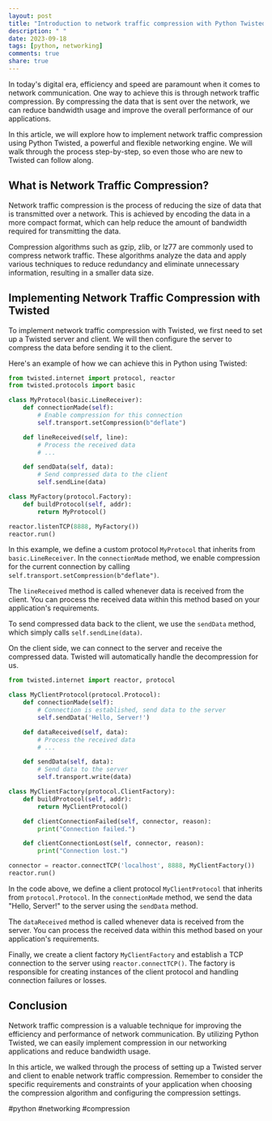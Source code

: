```yaml
---
layout: post
title: "Introduction to network traffic compression with Python Twisted"
description: " "
date: 2023-09-18
tags: [python, networking]
comments: true
share: true
---
```


In today's digital era, efficiency and speed are paramount when it comes to network communication. One way to achieve this is through network traffic compression. By compressing the data that is sent over the network, we can reduce bandwidth usage and improve the overall performance of our applications.

In this article, we will explore how to implement network traffic compression using Python Twisted, a powerful and flexible networking engine. We will walk through the process step-by-step, so even those who are new to Twisted can follow along.

## What is Network Traffic Compression?

Network traffic compression is the process of reducing the size of data that is transmitted over a network. This is achieved by encoding the data in a more compact format, which can help reduce the amount of bandwidth required for transmitting the data.

Compression algorithms such as gzip, zlib, or lz77 are commonly used to compress network traffic. These algorithms analyze the data and apply various techniques to reduce redundancy and eliminate unnecessary information, resulting in a smaller data size.

## Implementing Network Traffic Compression with Twisted

To implement network traffic compression with Twisted, we first need to set up a Twisted server and client. We will then configure the server to compress the data before sending it to the client.

Here's an example of how we can achieve this in Python using Twisted:

```python
from twisted.internet import protocol, reactor
from twisted.protocols import basic

class MyProtocol(basic.LineReceiver):
    def connectionMade(self):
        # Enable compression for this connection
        self.transport.setCompression(b"deflate")

    def lineReceived(self, line):
        # Process the received data
        # ...

    def sendData(self, data):
        # Send compressed data to the client
        self.sendLine(data)

class MyFactory(protocol.Factory):
    def buildProtocol(self, addr):
        return MyProtocol()

reactor.listenTCP(8888, MyFactory())
reactor.run()
```

In this example, we define a custom protocol `MyProtocol` that inherits from `basic.LineReceiver`. In the `connectionMade` method, we enable compression for the current connection by calling `self.transport.setCompression(b"deflate")`.

The `lineReceived` method is called whenever data is received from the client. You can process the received data within this method based on your application's requirements.

To send compressed data back to the client, we use the `sendData` method, which simply calls `self.sendLine(data)`.

On the client side, we can connect to the server and receive the compressed data. Twisted will automatically handle the decompression for us.

```python
from twisted.internet import reactor, protocol

class MyClientProtocol(protocol.Protocol):
    def connectionMade(self):
        # Connection is established, send data to the server
        self.sendData('Hello, Server!')

    def dataReceived(self, data):
        # Process the received data
        # ...

    def sendData(self, data):
        # Send data to the server
        self.transport.write(data)

class MyClientFactory(protocol.ClientFactory):
    def buildProtocol(self, addr):
        return MyClientProtocol()

    def clientConnectionFailed(self, connector, reason):
        print("Connection failed.")

    def clientConnectionLost(self, connector, reason):
        print("Connection lost.")

connector = reactor.connectTCP('localhost', 8888, MyClientFactory())
reactor.run()
```

In the code above, we define a client protocol `MyClientProtocol` that inherits from `protocol.Protocol`. In the `connectionMade` method, we send the data "Hello, Server!" to the server using the `sendData` method.

The `dataReceived` method is called whenever data is received from the server. You can process the received data within this method based on your application's requirements.

Finally, we create a client factory `MyClientFactory` and establish a TCP connection to the server using `reactor.connectTCP()`. The factory is responsible for creating instances of the client protocol and handling connection failures or losses.

## Conclusion

Network traffic compression is a valuable technique for improving the efficiency and performance of network communication. By utilizing Python Twisted, we can easily implement compression in our networking applications and reduce bandwidth usage.

In this article, we walked through the process of setting up a Twisted server and client to enable network traffic compression. Remember to consider the specific requirements and constraints of your application when choosing the compression algorithm and configuring the compression settings.

#python #networking #compression